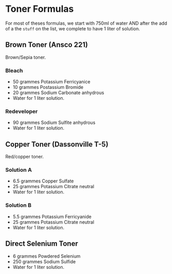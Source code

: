 # Toner Formulas

For most of theses formulas, we start with 750ml of water AND after the add of a the `stuff` on the list, we complete to have 1 liter of solution.

## Brown Toner (Ansco 221)

Brown/Sepia toner.

### Bleach
 * 50 grammes Potassium Ferricyanice
 * 10 grammes Postassium Bromide
 * 20 grammes Sodium Carbonate anhydrous
 * Water for 1 liter solution.

### Redeveloper
 * 90 grammes Sodium Sulfite anhydrous
 * Water for 1 liter solution.

## Copper Toner (Dassonville T-5)

Red/copper toner.

### Solution A
 * 6.5 grammes Copper Sulfate
 * 25 grammes Potassium Citrate neutral
 * Water for 1 liter solution.

### Solution B
 * 5.5 grammes Potassium Ferricyanide
 * 25 grammes Potassium Citrate neutral
 * Water for 1 liter solution.

## Direct Selenium Toner
 * 6 grammes Powdered Selenium
 * 250 grammes Sodium Sulfide
 * Water for 1 liter solution.

